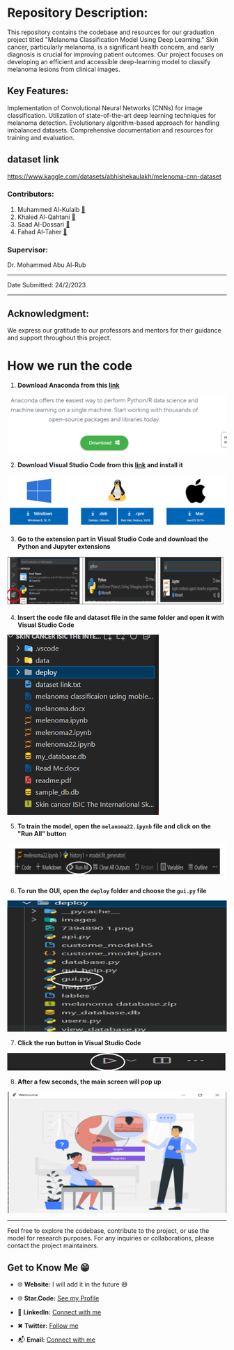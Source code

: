  # Repository Description:

This repository contains the codebase and resources for our graduation project titled "Melanoma Classification Model Using Deep Learning." Skin cancer, particularly melanoma, is a significant health concern, and early diagnosis is crucial for improving patient outcomes. Our project focuses on developing an efficient and accessible deep-learning model to classify melanoma lesions from clinical images.

## Key Features:

Implementation of Convolutional Neural Networks (CNNs) for image classification.
Utilization of state-of-the-art deep learning techniques for melanoma detection.
Evolutionary algorithm-based approach for handling imbalanced datasets.
Comprehensive documentation and resources for training and evaluation.

## dataset link

https://www.kaggle.com/datasets/abhishekaulakh/melenoma-cnn-dataset

### Contributors:
1. Muhammed Al-Kulaib **[💼](http://linkedin.com/in/muhammed-alkulaib)**
2. Khaled Al-Qahtani **[💼](https://www.linkedin.com/in/khaled-al-jubair-7a311a260/)**
3. Saad Al-Dossari **[💼](https://www.linkedin.com/in/saad-mubarak-75a520233/)**
4. Fahad Al-Taher **[💼](https://www.linkedin.com/in/fahad-altaher-b671ab263/)**
### Supervisor:
Dr. Mohammed Abu Al-Rub
____________________________________________________________________
Date Submitted: 24/2/2023
____________________________________________________________________
## Acknowledgment:

We express our gratitude to our professors and mentors for their guidance and support throughout this project.


# How we run the code 
1. **Download Anaconda from this [link](https://www.anaconda.com/)**

![1](./Read%20ME/1.PNG?raw=true "1")

2. **Download Visual Studio Code from this [link](https://code.visualstudio.com/download) and install it**

![2](./Read%20ME/2.PNG?raw=true "2")

3. **Go to the extension part in Visual Studio Code and download the Python and Jupyter extensions**

![3](./Read%20ME/3.PNG?raw=true "3")

4. **Insert the code file and dataset file in the same folder and open it with Visual Studio Code**

![4](./Read%20ME/4.PNG?raw=true "4")

5. **To train the model, open the `melanoma22.ipynb` file and click on the "Run All" button**

![5](./Read%20ME/5.PNG?raw=true "5")

6. **To run the GUI, open the `deploy` folder and choose the `gui.py` file**

![6](./Read%20ME/6.PNG?raw=true "6")

7. **Click the run button in Visual Studio Code**

![7](./Read%20ME/7.PNG?raw=true "7")

8. **After a few seconds, the main screen will pop up**

![8](./Read%20ME/8.PNG?raw=true "8")

_______________________________________________________________________________________________________
Feel free to explore the codebase, contribute to the project, or use the model for research purposes. For any inquiries or collaborations, please contact the project maintainers.

## Get to Know Me  😁

- 🌐 **Website:**  I will add it in the future 😅
  
- 🌐 **Star.Code:** [See my Profile](https://profile.satr.codes/buashraf/public/overview)

- 💼 **LinkedIn:** [Connect with me](www.linkedin.com/in/muhammed-alkulaib-773492238)

- ✖ **Twitter:** [Follow me](https://twitter.com/bo_ashraf)

- 📬 **Email:** [Connect with me](muhammedalmugera21@gmail.com)
